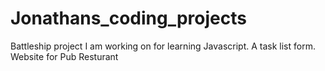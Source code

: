 # Jonathans_coding_projects

Battleship project I am working on for learning Javascript. 
A task list form.
Website for Pub Resturant

